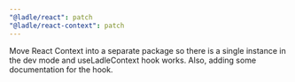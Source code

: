 ```yaml
---
"@ladle/react": patch
"@ladle/react-context": patch
---
```


Move React Context into a separate package so there is a single instance in the dev mode and useLadleContext hook works. Also, adding some documentation for the hook.

